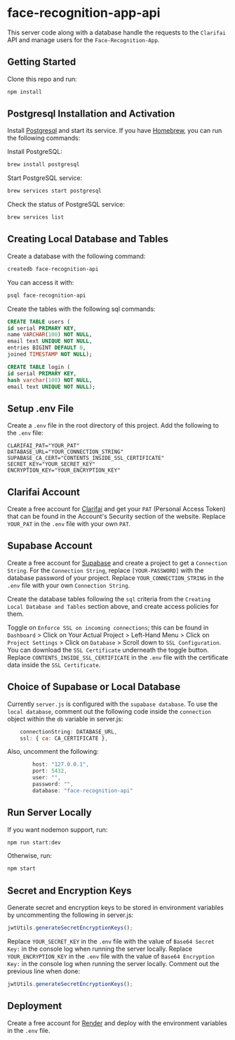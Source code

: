 # face-recognition-app-api

This server code along with a database handle the requests to the `Clarifai` API and manage users for the `Face-Recognition-App`.

## Getting Started

Clone this repo and run:

```bash
npm install
```

## Postgresql Installation and Activation

Install [Postgresql](https://www.postgresql.org/) and start its service. If you have [Homebrew](https://brew.sh/), you can run the following commands:

Install PostgreSQL:

```bash
brew install postgresql
```

Start PostgreSQL service:

```bash
brew services start postgresql
```

Check the status of PostgreSQL service:

```bash
brew services list
```

## Creating Local Database and Tables

Create a database with the following command:

```bash
createdb face-recognition-api
```

You can access it with:

```bash
psql face-recognition-api
```

Create the tables with the following sql commands:

```sql
CREATE TABLE users (
id serial PRIMARY KEY,
name VARCHAR(100) NOT NULL,
email text UNIQUE NOT NULL,
entries BIGINT DEFAULT 0,
joined TIMESTAMP NOT NULL);
```

```sql
CREATE TABLE login (
id serial PRIMARY KEY,
hash varchar(100) NOT NULL,
email text UNIQUE NOT NULL);
```

## Setup .env File

Create a `.env` file in the root directory of this project. Add the following to the `.env` file:

```.env
CLARIFAI_PAT="YOUR_PAT"
DATABASE_URL="YOUR_CONNECTION_STRING"
SUPABASE_CA_CERT="CONTENTS_INSIDE_SSL_CERTIFICATE"
SECRET_KEY="YOUR_SECRET_KEY"
ENCRYPTION_KEY="YOUR_ENCRYPTION_KEY"
```

## Clarifai Account

Create a free account for [Clarifai](https://www.clarifai.com/) and get your `PAT` (Personal Access Token) that can be found in the Account's Security section of the website. Replace `YOUR_PAT` in the `.env` file with your own `PAT`.

## Supabase Account

Create a free account for [Supabase](https://supabase.com/) and create a project to get a `Connection String`. For the `Connection String`, replace `[YOUR-PASSWORD]` with the database password of your project. Replace `YOUR_CONNECTION_STRING` in the `.env` file with your own `Connection String`.

Create the database tables following the `sql` criteria from the `Creating Local Database and Tables` section above, and create access policies for them.

Toggle on `Enforce SSL on incoming connections`; this can be found in `Dashboard` > Click on Your Actual Project > Left-Hand Menu > Click on `Project Settings` > Click on `Database` > Scroll down to `SSL Configuration`. You can download the `SSL Certificate` underneath the toggle button. Replace `CONTENTS_INSIDE_SSL_CERTIFICATE` in the `.env` file with the certificate data inside the `SSL Certificate`.

## Choice of Supabase or Local Database

Currently `server.js` is configured with the `supabase database`. To use the `local database`, comment out the following code inside the `connection` object within the `db` variable in server.js:

```js
    connectionString: DATABASE_URL,
    ssl: { ca: CA_CERTIFICATE },
```

Also, uncomment the following:

```js
        host: "127.0.0.1",
        port: 5432,
        user: "",
        password: "",
        database: "face-recognition-api"
```

## Run Server Locally

If you want nodemon support, run:

```bash
npm run start:dev
```

Otherwise, run:

```bash
npm start
```

## Secret and Encryption Keys

Generate secret and encryption keys to be stored in environment variables by uncommenting the following in server.js:

```js
jwtUtils.generateSecretEncryptionKeys();
```

Replace `YOUR_SECRET_KEY` in the `.env` file with the value of `Base64 Secret Key:` in the console log when running the server locally. Replace `YOUR_ENCRYPTION_KEY` in the `.env` file with the value of `Base64 Encryption Key:` in the console log when running the server locally. Comment out the previous line when done:

```js
jwtUtils.generateSecretEncryptionKeys();
```

## Deployment

Create a free account for [Render](https://render.com/docs) and deploy with the environment variables in the `.env` file.
